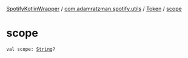 [SpotifyKotlinWrapper](../../index.md) / [com.adamratzman.spotify.utils](../index.md) / [Token](index.md) / [scope](./scope.md)

# scope

`val scope: `[`String`](https://kotlinlang.org/api/latest/jvm/stdlib/kotlin/-string/index.html)`?`